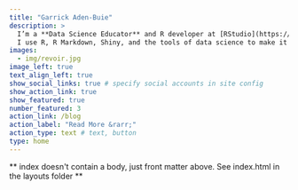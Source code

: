 ```yaml
---
title: "Garrick Aden-Buie"
description: >
  I’m a **Data Science Educator** and R developer at [RStudio](https://rstudio.com/).
  I use R, R Markdown, Shiny, and the tools of data science to make it easier to teach and learn data science with R.
images:
  - img/revoir.jpg
image_left: true
text_align_left: true
show_social_links: true # specify social accounts in site config
show_action_link: true
show_featured: true
number_featured: 3
action_link: /blog
action_label: "Read More &rarr;"
action_type: text # text, button
type: home
---
```


** index doesn't contain a body, just front matter above.
See index.html in the layouts folder **
